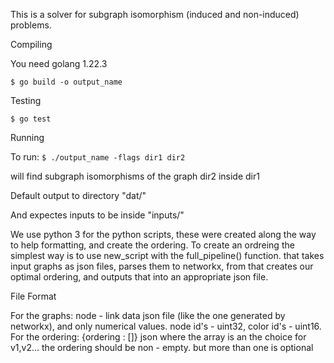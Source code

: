 This is a solver for subgraph isomorphism (induced and non-induced) problems.

Compiling

You need golang 1.22.3

``
$ go build -o output_name 
``

Testing

``
$ go test
``

Running

To run:
``
$ ./output_name -flags dir1 dir2 
``

will find subgraph isomorphisms of the graph dir2 inside dir1

Default output to directory "dat/"

And expectes inputs to be inside "inputs/"

We use python 3 for the python scripts, these were created along the way to help formatting, and create the ordering.
To create an ordreing the simplest way is to use new_script with the full_pipeline() function. that takes input graphs as json files, parses them to networkx,
from that creates our optimal ordering, and outputs that into an appropriate json file.

File Format

For the graphs: node - link data json file (like the one generated by networkx), and only numerical values. node id's - uint32, color id's - uint16.
For the ordering: {ordering : []} json where the array is an the choice for v1,v2... the ordering should be non - empty. but more than one is optional
